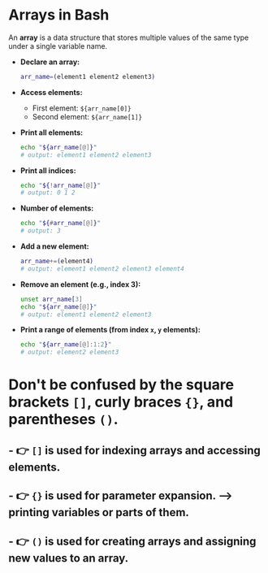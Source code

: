 # Arrays in Bash

An **array** is a data structure that stores multiple values of the same type under a single variable name.

- **Declare an array:**
   ```bash
   arr_name=(element1 element2 element3)
   ```

- **Access elements:**
   - First element: `${arr_name[0]}`
   - Second element: `${arr_name[1]}`

- **Print all elements:**
   ```bash
   echo "${arr_name[@]}"
   # output: element1 element2 element3
   ```

- **Print all indices:**
   ```bash
   echo "${!arr_name[@]}"
   # output: 0 1 2
   ```

- **Number of elements:**
   ```bash
   echo "${#arr_name[@]}"
   # output: 3
   ```

- **Add a new element:**
   ```bash
   arr_name+=(element4)
   # output: element1 element2 element3 element4
   ```

- **Remove an element (e.g., index 3):**
   ```bash
   unset arr_name[3]
   echo "${arr_name[@]}"
   # output: element1 element2 element3
   ```

- **Print a range of elements (from index `x`, `y` elements):**
   ```bash
   echo "${arr_name[@]:1:2}"
   # output: element2 element3
   ```


# Don't be confused by the square brackets `[]`, curly braces `{}`, and parentheses `()`.
## - 👉 `[]` is used for indexing arrays and accessing elements.
## - 👉 `{}` is used for parameter expansion. --> printing variables or parts of them.
## - 👉 `()` is used for creating arrays and assigning new values to an array.